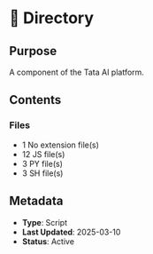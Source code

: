 # 📁 Directory

## Purpose

A component of the Tata AI platform.

## Contents

### Files

- 1 No extension file(s)
- 12 JS file(s)
- 3 PY file(s)
- 3 SH file(s)


## Metadata

- **Type**: Script
- **Last Updated**: 2025-03-10
- **Status**: Active
